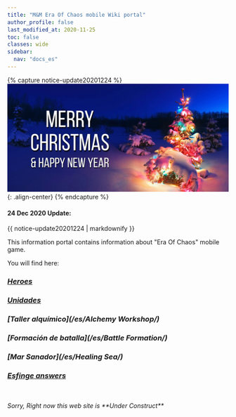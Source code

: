 ```yaml
---
title: "M&M Era Of Chaos mobile Wiki portal"
author_profile: false
last_modified_at: 2020-11-25
toc: false
classes: wide
sidebar:
  nav: "docs_es"
---
```


{% capture notice-update20201224 %}
![image-center](/assets/images/xmass2021.jpg){: .align-center}
{% endcapture %}

<div class="notice--danger">
  <h4 class="no_toc">24 Dec 2020 Update:</h4>
  {{ notice-update20201224 | markdownify }}
</div>

This information portal contains information about "Era Of Chaos" mobile game.



You will find here:
### <i class="fas fa-chess-king"/>  [Heroes](/es/heroes/) 
### <i class="fab fa-optin-monster"/>  [Unidades](/es/units/)
### <i class="fas fa-place-of-worship"/>  [Taller alquímico](/es/Alchemy Workshop/)
### <i class="fab fa-battle-net"/> [Formación de batalla](/es/Battle Formation/)
### <i class="fas fa-water"/>  [Mar Sanador](/es/Healing Sea/)
### <i class="fas fa-question-circle"/>  [Esfinge answers](/es/sphinx/)
<br/>
<br/>
Sorry, Right now this web site is **Under Construct**




